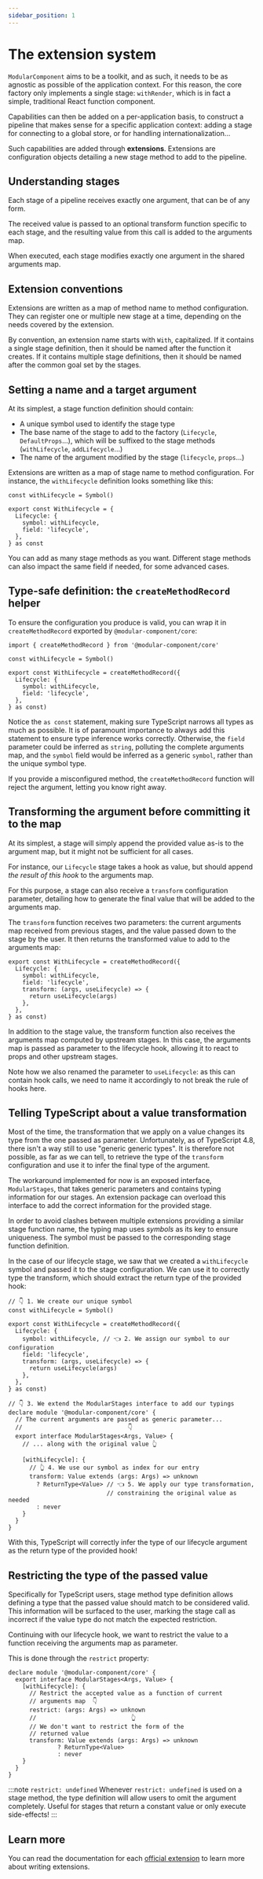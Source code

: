 ```yaml
---
sidebar_position: 1
---
```


# The extension system

`ModularComponent` aims to be a toolkit, and as such, it needs to be as agnostic as possible
of the application context. For this reason, the core factory only implements a single stage: `withRender`,
which is in fact a simple, traditional React function component.

Capabilities can then be added on a per-application basis, to construct a pipeline that
makes sense for a specific application context: adding a stage for connecting to a global
store, or for handling internationalization...

Such capabilities are added through **extensions**. Extensions are configuration objects
detailing a new stage method to add to the pipeline.

## Understanding stages

Each stage of a pipeline receives exactly one argument, that can be of any form.

The received value is passed to an optional transform function specific to each stage, 
and the resulting value from this call is added to the arguments map.

When executed, each stage modifies exactly one argument in the shared arguments map.

## Extension conventions

Extensions are written as a map of method name to method configuration. They can register one or multiple
new stage at a time, depending on the needs covered by the extension.

By convention, an extension name starts with `With`, capitalized. If it contains a single stage definition,
then it should be named after the function it creates. If it contains multiple stage definitions, then it
should be named after the common goal set by the stages.

## Setting a name and a target argument

At its simplest, a stage function definition should contain:

- A unique symbol used to identify the stage type
- The base name of the stage to add to the factory (`Lifecycle`, `DefaultProps`...), which will be suffixed to the stage methods (`withLifecycle`, `addLifecycle`...)
- The name of the argument modified by the stage (`lifecycle`, `props`...)

Extensions are written as a map of stage name to method configuration. For instance, the `withLifecycle`
definition looks something like this:

```tsx
const withLifecycle = Symbol()

export const WithLifecycle = {
  Lifecycle: {
    symbol: withLifecycle,
    field: 'lifecycle',
  },
} as const
```

You can add as many stage methods as you want. Different stage methods can also impact
the same field if needed, for some advanced cases.

## Type-safe definition: the `createMethodRecord` helper

To ensure the configuration you produce is valid, you can wrap it in `createMethodRecord` exported
by `@modular-component/core`:

```tsx
import { createMethodRecord } from '@modular-component/core'

const withLifecycle = Symbol()

export const WithLifecycle = createMethodRecord({
  Lifecycle: {
    symbol: withLifecycle,
    field: 'lifecycle',
  },
} as const)
```

Notice the `as const` statement, making sure TypeScript narrows all
types as much as possible. It is of paramount importance to always add this statement
to ensure type inference works correctly. Otherwise, the `field` parameter
could be inferred as `string`, polluting the complete arguments map, and
the `symbol` field would be inferred as a generic `symbol`, rather than
the unique symbol type.

If you provide a misconfigured method, the `createMethodRecord` function
will reject the argument, letting you know right away.

## Transforming the argument before committing it to the map

At its simplest, a stage will simply append the provided value as-is to the argument
map, but it might not be sufficient for all cases.

For instance, our `Lifecycle` stage takes a hook as value, but should append _the result of this hook_
to the arguments map.

For this purpose, a stage can also receive a `transform` configuration parameter, detailing
how to generate the final value that will be added to the arguments map.

The `transform` function receives two parameters: the current arguments map received from
previous stages, and the value passed down to the stage by the user. It then returns the
transformed value to add to the arguments map:

```tsx
export const WithLifecycle = createMethodRecord({
  Lifecycle: {
    symbol: withLifecycle,
    field: 'lifecycle',
    transform: (args, useLifecycle) => {
      return useLifecycle(args)
    },
  },
} as const)
```

In addition to the stage value, the transform function also receives the arguments map computed
by upstream stages. In this case, the arguments map is passed as parameter to the lifecycle hook,
allowing it to react to props and other upstream stages.

Note how we also renamed the parameter to `useLifecycle`: as this can contain hook calls, we
need to name it accordingly to not break the rule of hooks here.

## Telling TypeScript about a value transformation

Most of the time, the transformation that we apply on a value changes its type
from the one passed as parameter. Unfortunately, as of TypeScript 4.8, there isn't
a way still to use "generic generic types". It is therefore not possible, as far as we can tell,
to retrieve the type of the `transform` configuration and use it to infer the final type
of the argument.

The workaround implemented for now is an exposed interface, `ModularStages`, that
takes generic parameters and contains typing information for our stages. An extension package
can overload this interface to add the correct information for the provided stage.

In order to avoid clashes between multiple extensions providing a similar
stage function name, the typing map uses _symbols_ as its key to ensure
uniqueness. The symbol must be passed to the corresponding stage function definition.

In the case of our lifecycle stage, we saw that we created a `withLifecycle` symbol
and passed it to the stage configuration. We can use it to correctly type the transform,
which should extract the return type of the provided hook:

```tsx
// 👇 1. We create our unique symbol
const withLifecycle = Symbol()

export const WithLifecycle = createMethodRecord({
  Lifecycle: {
    symbol: withLifecycle, // 👈 2. We assign our symbol to our configuration
    field: 'lifecycle',
    transform: (args, useLifecycle) => {
      return useLifecycle(args)
    },
  },
} as const)

// 👇 3. We extend the ModularStages interface to add our typings
declare module '@modular-component/core' {
  // The current arguments are passed as generic parameter...
  //                              👇
  export interface ModularStages<Args, Value> {
    // ... along with the original value 👆

    [withLifecycle]: {
      // 👆 4. We use our symbol as index for our entry
      transform: Value extends (args: Args) => unknown
        ? ReturnType<Value> // 👈 5. We apply our type transformation,
                            // constraining the original value as needed
        : never
    }
  }
}
```

With this, TypeScript will correctly infer the type of our lifecycle argument as the return
type of the provided hook!

## Restricting the type of the passed value

Specifically for TypeScript users, stage method type definition allows defining a type
that the passed value should match to be considered valid. This information will be
surfaced to the user, marking the stage call as incorrect if the value type do not match
the expected restriction.

Continuing with our lifecycle hook, we want to restrict the value to a function receiving
the arguments map as parameter.

This is done through the `restrict` property:

```tsx
declare module '@modular-component/core' {
  export interface ModularStages<Args, Value> {
    [withLifecycle]: {
      // Restrict the accepted value as a function of current
      // arguments map  👇
      restrict: (args: Args) => unknown
      //                           👆 
      // We don't want to restrict the form of the
      // returned value
      transform: Value extends (args: Args) => unknown
              ? ReturnType<Value>
              : never
    }
  }
}
```

:::note `restrict: undefined`
Whenever `restrict: undefined` is used on a stage method, the type
definition will allow users to omit the argument completely. Useful for
stages that return a constant value or only execute side-effects!
:::

## Learn more

You can read the documentation for each [official extension](./official/official.md) to learn more
about writing extensions.
